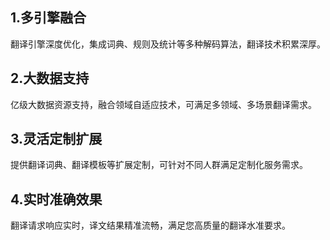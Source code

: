 ## 1.多引擎融合 
翻译引擎深度优化，集成词典、规则及统计等多种解码算法，翻译技术积累深厚。
## 2.大数据支持 
亿级大数据资源支持，融合领域自适应技术，可满足多领域、多场景翻译需求。
## 3.灵活定制扩展 
提供翻译词典、翻译模板等扩展定制，可针对不同人群满足定制化服务需求。
## 4.实时准确效果 
翻译请求响应实时，译文结果精准流畅，满足您高质量的翻译水准要求。
